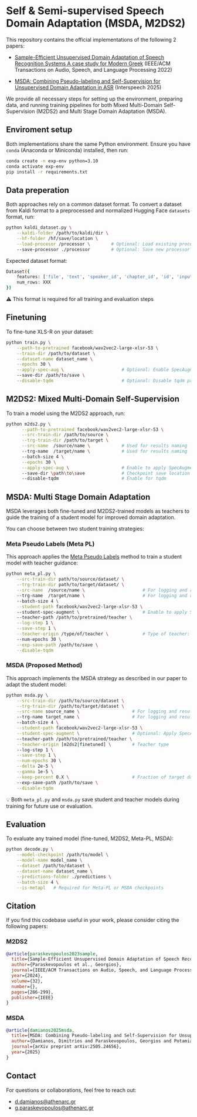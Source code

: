 # Self & Semi-supervised Speech Domain Adaptation (MSDA, M2DS2)
This repository contains the official implementations of the following 2 papers: 

- [Sample-Efficient Unsupervised Domain Adaptation of Speech Recognition Systems A case study for Modern Greek](https://arxiv.org/abs/2301.00304) (IEEE/ACM Transactions on Audio, Speech, and Language Processing 2022)

- [MSDA: Combining Pseudo-labeling and Self-Supervision for Unsupervised Domain Adaptation in ASR](https://arxiv.org/abs/2505.24656) (Interspeech 2025)

We provide all necessary steps for setting up the environment, preparing data, and running training pipelines for both Mixed Multi-Domain
Self-Supervision (M2DS2) and Multi Stage Domain Adaptation (MSDA). 
## Enviroment setup
Both implementations share the same Python environment.
Ensure you have `conda` (Anaconda or Miniconda) installed, then run:
```bash
conda create -n exp-env python=3.10
conda activate exp-env
pip install -r requirements.txt
```

## Data preperation
Both approaches rely on a common dataset format.
To convert a dataset from Kaldi format to a preprocessed and normalized Hugging Face `datasets` format, run:
```bash
python kaldi_dataset.py \
    --kaldi-folder /path/to/kaldi/dir \
    --hf-folder /hf/save/location \
    --load-procesor /processor \        # Optional: Load existing processor     
    --save-processor ./processor        # Optional: Save new processor
```
Expected dataset format:
```bash
Dataset({
    features: ['file', 'text', 'speaker_id', 'chapter_id', 'id', 'input_values', 'labels'],
    num_rows: XXX
})
```
⚠️ This format is required for all training and evaluation steps
## Finetuning
To fine-tune XLS-R on your dataset:
```bash
python train.py \
    --path-to-pretrained facebook/wav2vec2-large-xlsr-53 \
    --train-dir /path/to/dataset \
    --dataset-name dataset_name \
    --epochs 30 \
    --apply-spec-aug \                      # Optional: Enable SpecAugment
    --save-dir /path/to/save \
    --disable-tqdm                          # Optional: Disable tqdm progress bar
```

## M2DS2: Mixed Multi-Domain Self-Supervision
To train a model using the M2DS2 approach, run:
```bash
python m2ds2.py \
      --path-to-pretrained facebook/wav2vec2-large-xlsr-53 \
      --src-train-dir /path/to/source \
      --trg-train-dir /path/to/target \
      --src-name  /source/name \            # Used for results naming
      --trg-name  /target/name \            # Used for results naming
      --batch-size 4 \
      --epochs 30 \
      --apply-spec-aug \                    # Enable to apply SpecAugment
      --save-dir \path\to\save              # Checkpoint save location
      --disable-tqdm                        # Enable for tqdm
```

## MSDA: Multi Stage Domain Adaptation
MSDA leverages both fine-tuned and M2DS2-trained models as teachers to guide the training of a student model for improved domain adaptation.

You can choose between two student training strategies:
### Meta Pseudo Labels (Meta PL)
This approach applies the [Meta Pseudo Labels](https://arxiv.org/abs/2003.10580) method to train a student model with teacher guidance:
```bash
python meta_pl.py \
    --src-train-dir path/to/source/dataset/ \
    --trg-train-dir path/to/target/dataset/ \
    --src-name  /source/name \                      # For logging and results
    --trg-name  /target/name \                      # For logging and results
    --batch-size 4 \
    --student-path facebook/wav2vec2-large-xlsr-53 \    
    --student-spec-augment \                        # Enable to apply SpecAugment to student training 
    --teacher-path /path/to/pretrained/teacher \
    --log-step 1 \
    --save-step 1 \
    --teacher-origin /type/of/teacher \             # Type of teacher: M2DS2/Finetuned
    --num-epochs 30 \
    --exp-save-path /path/to/save \
    --disable-tqdm
```
### MSDA (Proposed Method)
This approach implements the MSDA strategy as described in our paper to adapt the student model:
```bash
python msda.py \
    --src-train-dir /path/to/source/dataset \
    --trg-train-dir /path/to/target/dataset \
    --src-name source_name \                    # For logging and results
    --trg-name target_name \                    # For logging and results
    --batch-size 4 \
    --student-path facebook/wav2vec2-large-xlsr-53 \
    --student-spec-augment \                    # Optional: Apply SpecAugment on student
    --teacher-path /path/to/pretrained/teacher \
    --teacher-origin [m2ds2|finetuned] \        # Teacher type
    --log-step 1 \
    --save-step 1 \
    --num-epochs 30 \
    --delta 2e-5 \
    --gamma 1e-5 \
    --keep-percent 0.X \                        # Fraction of target data used
    --exp-save-path /path/to/save \
    --disable-tqdm
```
💡 Both `meta_pl.py` and `msda.py` save student and teacher models during training for future use or evaluation.
## Evaluation
To evaluate any trained model (fine-tuned, M2DS2, Meta-PL, MSDA):
```bash
python decode.py \
    --model-checkpoint /path/to/model \
    --model-name model_name \
    --dataset /path/to/dataset \
    --dataset-name dataset_name \
    --predictions-folder ./predictions \
    --batch-size 4 \
    --is-metapl   # Required for Meta-PL or MSDA checkpoints
```
## Citation
If you find this codebase useful in your work, please consider citing the following papers:

### M2DS2
```bibtex
@article{paraskevopoulos2023sample,
  title={Sample-Efficient Unsupervised Domain Adaptation of Speech Recognition Systems: A Case Study for Modern Greek},
  author={Paraskevopoulos et al., Georgios},
  journal={IEEE/ACM Transactions on Audio, Speech, and Language Processing},
  year={2024},
  volume={32},
  number={},
  pages={286-299},
  publisher={IEEE}
}
```
### MSDA
```bibtex
@article{damianos2025msda,
  title={MSDA: Combining Pseudo-labeling and Self-Supervision for Unsupervised Domain Adaptation in ASR},
  author={Damianos, Dimitrios and Paraskevopoulos, Georgios and Potamianos, Alexandros},
  journal={arXiv preprint arXiv:2505.24656},
  year={2025}
}
```


## Contact
For questions or collaborations, feel free to reach out:
- d.damianos@athenarc.gr
- g.paraskevopoulos@athenarc.gr